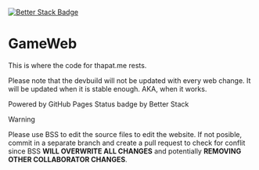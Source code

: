 [![Better Stack Badge](https://uptime.betterstack.com/status-badges/v2/monitor/11vhe.svg)](https://uptime.betterstack.com/?utm_source=status_badge)

# GameWeb

This is where the code for thapat.me rests.

Please note that the devbuild will not be updated with every web change.
It will be updated when it is stable enough.
AKA, when it works.

Powered by GitHub Pages
Status badge by Better Stack

> [!WARNING]
> Please use BSS to edit the source files to edit the website.
> If not posible, commit in a separate branch and create a pull request to check for conflit since BSS **WILL OVERWRITE ALL CHANGES** and potentially **REMOVING OTHER COLLABORATOR CHANGES**.

